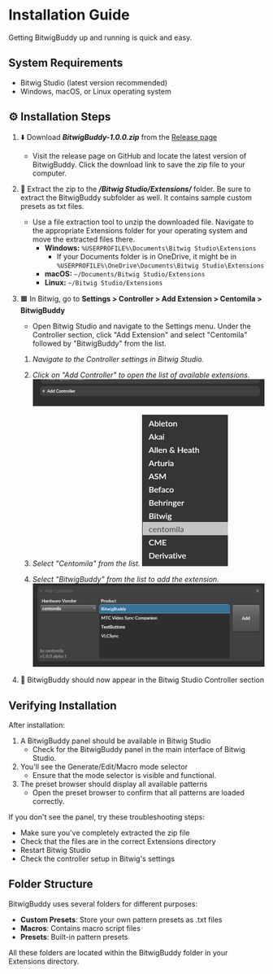 # Installation Guide

Getting BitwigBuddy up and running is quick and easy.

## System Requirements

- Bitwig Studio (latest version recommended)
- Windows, macOS, or Linux operating system

## ⚙️ Installation Steps

1. ⬇️ Download **_BitwigBuddy-1.0.0.zip_** from the [Release page](https://github.com/centomila/BeatBuddy-Bitwig-Extension-MIDI-Drum-Generator/releases)
   - Visit the release page on GitHub and locate the latest version of BitwigBuddy. Click the download link to save the zip file to your computer.

2. 📂 Extract the zip to the **_/Bitwig Studio/Extensions/_** folder. Be sure to extract the BitwigBuddy subfolder as well. It contains sample custom presets as txt files.
   - Use a file extraction tool to unzip the downloaded file. Navigate to the appropriate Extensions folder for your operating system and move the extracted files there.
     - **Windows:** `%USERPROFILE%\Documents\Bitwig Studio\Extensions`
       - If your Documents folder is in OneDrive, it might be in `%USERPROFILE%\OneDrive\Documents\Bitwig Studio\Extensions`
     - **macOS:** `~/Documents/Bitwig Studio/Extensions`
     - **Linux:** `~/Bitwig Studio/Extensions`

3. 🟧 In Bitwig, go to **Settings > Controller > Add Extension > Centomila > BitwigBuddy**
   - Open Bitwig Studio and navigate to the Settings menu. Under the Controller section, click "Add Extension" and select "Centomila" followed by "BitwigBuddy" from the list.

   1. *Navigate to the Controller settings in Bitwig Studio.*
   2. *Click on "Add Controller" to open the list of available extensions.*
      ![Add Controller Step 1](../../images/Add-Controller-1.png)

   3. *Select "Centomila" from the list.*
   ![Add Controller Step 2](../../images/Add-Controller-2.png)

   4. *Select "BitwigBuddy" from the list to add the extension.*
   ![Add Controller Step 3](../../images/Add-Controller-3.png)

4. 🎉 BitwigBuddy should now appear in the Bitwig Studio Controller section

## Verifying Installation

After installation:

1. A BitwigBuddy panel should be available in Bitwig Studio
   - Check for the BitwigBuddy panel in the main interface of Bitwig Studio.
2. You'll see the Generate/Edit/Macro mode selector
   - Ensure that the mode selector is visible and functional.
3. The preset browser should display all available patterns
   - Open the preset browser to confirm that all patterns are loaded correctly.

If you don't see the panel, try these troubleshooting steps:

- Make sure you've completely extracted the zip file
- Check that the files are in the correct Extensions directory
- Restart Bitwig Studio
- Check the controller setup in Bitwig's settings

## Folder Structure

BitwigBuddy uses several folders for different purposes:

- **Custom Presets**: Store your own pattern presets as .txt files
- **Macros**: Contains macro script files
- **Presets**: Built-in pattern presets

All these folders are located within the BitwigBuddy folder in your Extensions directory.
